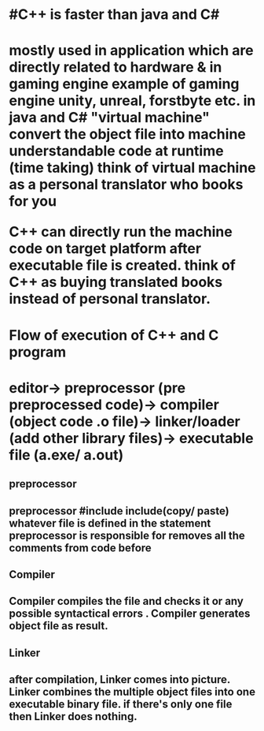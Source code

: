 <h1>#C++ is faster than java and C#<h1/>
mostly used in application which are directly related to hardware & in gaming engine
example of gaming engine unity, unreal, forstbyte etc.
in java and C# "virtual machine" convert the object file into machine understandable code at runtime (time taking)
think of virtual machine as a personal translator who books for you

C++ can directly run the machine code on target platform after executable file is created.
think of C++ as buying translated books instead of personal translator.

<h1>Flow of execution of C++ and C program<h1/>
editor-> preprocessor (pre preprocessed code)-> compiler (object code .o file)-> linker/loader (add other library files)-> executable file (a.exe/ a.out)

<h2>preprocessor<h2/>
preprocessor #include include(copy/ paste) whatever file is defined in the statement
preprocessor is responsible for removes all the comments from code before

<h2>Compiler<h2/>
Compiler compiles the file and checks it or any possible syntactical errors .
Compiler generates object file as result.

<h2>Linker<h2/>
after compilation, Linker comes into picture.
Linker combines the multiple object files into one executable binary file.
if there's only one file then Linker does nothing. 
